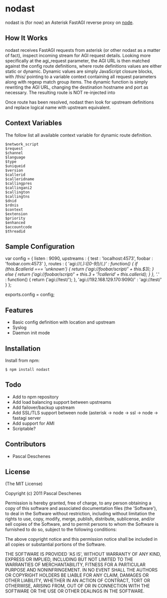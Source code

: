# nodast

 nodast is (for now) an Asterisk FastAGI reverse proxy on [node](http://nodejs.org).

## How It Works

 nodast receives FastAGI requests from asterisk (or other nodast as a matter of fact), inspect incoming stream for AGI request details.
 Looking more specifically at the agi_request parameter, the AGI URL is then matched against the config route definitions, where route definitions
 values are either static or dynamic. Dynamic values are simply JavaScript closure blocks, with /this/ pointing to a variable context 
 containing all request parameters along with regexp match group items. The dynamic function is simply rewriting the AGI URL, changing
 the destination hostname and port as necessary. The resulting route is NOT re-injected into   
 
 Once route has been resolved, nodast then look for upstream definitions and replace logical name with upstream equivalent.
 
## Context Variables

The follow list all available context variable for dynamic route definition.

    $network_script
    $request
    $channel
    $language
    $type
    $uniqueid
    $version
    $callerid
    $calleridname
    $callingpres
    $callingani2
    $callington
    $callingtns
    $dnid
    $rdnis
    $context
    $extension 
    $priority
    $enhanced
    $accountcode
    $threadid
 
## Sample Configuration

 var config = {
    listen : 9090,
    upstreams : {
        test : 'localhost:4573',
        foobar : 'foobar.com:4573'
    },
    routes : {
        'agi://(.*):([0-9]*)/(.*)' : function() {
            if (this.$callerid === 'unknown') {
                return ('agi://foobar/script/' + this.$3);
            } else {
                return ('agi://foobar/script/' + this.$3 + '?callerid' + this.$callerid);
            }
        },
        '.*' : function() {
            return ('agi://test/');
        },
        'agi://192.168.129.170:9090/' : 'agi://test/'
    }
 };

 exports.config = config; 

## Features

  * Basic config definition with location and upstream
  * Syslog
  * Daemon init mode

## Installation

Install from npm:

    $ npm install nodast

## Todo

  * Add to npm repository
  * Add load balancing support between upstreams
  * Add failover/backup upstream
  * Add SSL/TLS support between node (asterisk -> node -> ssl -> node -> fastagi server
  * Add support for AMI
  * Scriptable?
  
## Contributors

  * Pascal Deschenes

## License 

(The MIT License)

Copyright (c) 2011 Pascal Deschenes

Permission is hereby granted, free of charge, to any person obtaining
a copy of this software and associated documentation files (the
'Software'), to deal in the Software without restriction, including
without limitation the rights to use, copy, modify, merge, publish,
distribute, sublicense, and/or sell copies of the Software, and to
permit persons to whom the Software is furnished to do so, subject to
the following conditions:

The above copyright notice and this permission notice shall be
included in all copies or substantial portions of the Software.

THE SOFTWARE IS PROVIDED 'AS IS', WITHOUT WARRANTY OF ANY KIND,
EXPRESS OR IMPLIED, INCLUDING BUT NOT LIMITED TO THE WARRANTIES OF
MERCHANTABILITY, FITNESS FOR A PARTICULAR PURPOSE AND NONINFRINGEMENT.
IN NO EVENT SHALL THE AUTHORS OR COPYRIGHT HOLDERS BE LIABLE FOR ANY
CLAIM, DAMAGES OR OTHER LIABILITY, WHETHER IN AN ACTION OF CONTRACT,
TORT OR OTHERWISE, ARISING FROM, OUT OF OR IN CONNECTION WITH THE
SOFTWARE OR THE USE OR OTHER DEALINGS IN THE SOFTWARE.